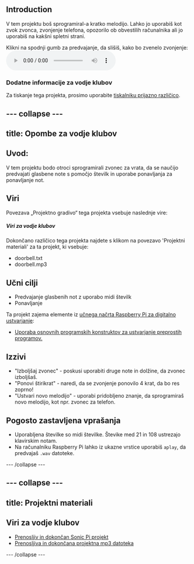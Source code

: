 ## Introduction

V tem projektu boš sprogramiral-a kratko melodijo. Lahko jo uporabiš kot zvok zvonca, zvonjenje telefona, opozorilo ob obvestilih računalnika ali jo uporabiš na kakšni spletni strani.

<div id="audio-preview" class="pdf-hidden">
  Klikni na spodnji gumb za predvajanje, da slišiš, kako bo zvenelo zvonjenje: <audio controls preload> <source src="resources/doorbell.mp3" type="audio/mpeg"> Brskalnik ne podpira <code>audio</code> elementa. </audio>
</div>

### Dodatne informacije za vodje klubov

Za tiskanje tega projekta, prosimo uporabite [tiskalniku prijazno različico](https://projects.raspberrypi.org/sl-SI/projects/compose-tune/print).

--- collapse ---
---
title: Opombe za vodje klubov
---
## Uvod:

V tem projektu bodo otroci sprogramirali zvonec za vrata, da se naučijo predvajati glasbene note s pomočjo številk in uporabe ponavljanja za ponavljanje not.

## Viri

Povezava „Projektno gradivo“ tega projekta vsebuje naslednje vire:

##### Viri za vodje klubov

Dokončano različico tega projekta najdete s klikom na povezavo 'Projektni materiali' za ta projekt, ki vsebuje:

* doorbell.txt
* doorbell.mp3

## Učni cilji

* Predvajanje glasbenih not z uporabo midi številk
* Ponavljanje

Ta projekt zajema elemente iz [učnega načrta Raspberry Pi za digitalno ustvarjanje](https://rpf.io/curriculum):

* [Uporaba osnovnih programskih konstruktov za ustvarjanje preprostih programov.](https://www.raspberrypi.org/curriculum/programming/creator)

## Izzivi

* "Izboljšaj zvonec" - poskusi uporabiti druge note in dolžine, da zvonec izboljšaš.
* "Ponovi štirikrat" - naredi, da se zvonjenje ponovilo 4 krat, da bo res zoprno!
* "Ustvari novo melodijo" - uporabi pridobljeno znanje, da sprogramiraš novo melodijo, kot npr. zvonec za telefon.

## Pogosto zastavljena vprašanja

* Uporabljena številke so midi številke. Števike med 21 in 108 ustrezajo klavirskim notam.
* Na računalniku Raspberry Pi lahko iz ukazne vrstice uporabiš `aplay`, da predvajaš `.wav` datoteke.

--- /collapse ---

--- collapse ---
---
title: Projektni materiali
---
## Viri za vodje klubov

* [Prenosljiv in dokončan Sonic Pi projekt](resources/doorbell.txt)
* [Prenosljiva in dokončana projektna mp3 datoteka](resources/doorbell.mp3)

--- /collapse ---